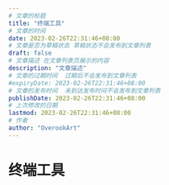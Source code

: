 ```yaml
---
# 文章的标题
title: "终端工具"
# 文章的时间
date: 2023-02-26T22:31:46+08:00
# 文章是否为草稿状态 草稿状态不会发布到文章列表
draft: false
# 文章描述 在文章列表页展示的内容
description: "文章描述"
# 文章的过期时间  过期后不会发布到文章列表
#expiryDate: 2023-02-26T22:31:46+08:00 
# 文章的发布时间  未到达发布时间不会发布到文章列表
publishDate: 2023-02-26T22:31:46+08:00
# 上次修改的日期
lastmod: 2023-02-26T22:31:46+08:00
# 作者
author: "OverookArt"
---
```


# 终端工具  
